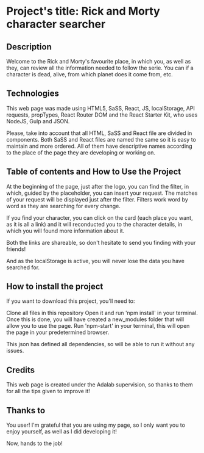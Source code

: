 # Project's title: Rick and Morty character searcher

## Description

Welcome to the Rick and Morty's favourite place, in which you, as well as they, can review all the information needed to follow the serie. You can if a character is dead, alive, from which planet does it come from, etc.

## Technologies

This web page was made using HTML5, SaSS, React, JS, localStorage, API requests, propTypes, React Router DOM and the React Starter Kit, who uses NodeJS, Gulp and JSON.

Please, take into account that all HTML, SaSS and React file are divided in components. Both SaSS and React files are named the same so it is easy to maintain and more ordered. All of them have descriptive names according to the place of the page they are developing or working on.

## Table of contents and How to Use the Project

At the beginning of the page, just after the logo, you can find the filter, in which, guided by the placeholder, you can insert your request. The matches of your request will be displayed just after the filter. Filters work word by word as they are searching for every change.

If you find your character, you can click on the card (each place you want, as it is all a link) and it will reconducted you to the character details, in which you will found more information about it.

Both the links are shareable, so don't hesitate to send you finding with your friends!

And as the localStorage is active, you will never lose the data you have searched for.

## How to install the project

If you want to download this project, you'll need to:

Clone all files in this repository
Open it and run 'npm install' in your terminal. Once this is done, you will have created a new_modules folder that will allow you to use the page.
Run 'npm-start' in your terminal, this will open the page in your predetermined browser.

This json has defined all dependencies, so will be able to run it without any issues.

## Credits

This web page is created under the Adalab supervision, so thanks to them for all the tips given to improve it!

## Thanks to

You user! I'm grateful that you are using my page, so I only want you to enjoy yourself, as well as I did developing it!

Now, hands to the job!
